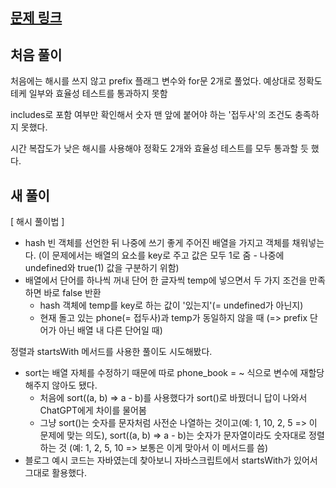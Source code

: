 ## [문제 링크](https://school.programmers.co.kr/learn/courses/30/lessons/42577)

## 처음 풀이

처음에는 해시를 쓰지 않고 prefix 플래그 변수와 for문 2개로 풀었다.
예상대로 정확도 테케 일부와 효율성 테스트를 통과하지 못함

includes로 포함 여부만 확인해서 숫자 맨 앞에 붙어야 하는 '접두사'의 조건도 충족하지 못했다.

시간 복잡도가 낮은 해시를 사용해야 정확도 2개와 효율성 테스트를 모두 통과할 듯 했다.

## 새 풀이

[ 해시 풀이법 ]

- hash 빈 객체를 선언한 뒤 나중에 쓰기 좋게 주어진 배열을 가지고 객체를 채워넣는다.
  (이 문제에서는 배열의 요소를 key로 주고 값은 모두 1로 줌 - 나중에 undefined와 true(1) 값을 구분하기 위함)
- 배열에서 단어를 하나씩 꺼내 단어 한 글자씩 temp에 넣으면서 두 가지 조건을 만족하면 바로 false 반환
  - hash 객체에 temp를 key로 하는 값이 '있는지'(= undefined가 아닌지)
  - 현재 돌고 있는 phone(= 접두사)과 temp가 동일하지 않을 때 (=> prefix 단어가 아닌 배열 내 다른 단어일 때)

정렬과 startsWith 메서드를 사용한 풀이도 시도해봤다.

- sort는 배열 자체를 수정하기 때문에 따로 phone_book = ~ 식으로 변수에 재할당해주지 않아도 됐다.
  - 처음에 sort((a, b) => a - b)를 사용했다가 sort()로 바꿨더니 답이 나와서 ChatGPT에게 차이를 물어봄
  - 그냥 sort()는 숫자를 문자처럼 사전순 나열하는 것이고(예: 1, 10, 2, 5 => 이 문제에 맞는 의도),
    sort((a, b) => a - b)는 숫자가 문자열이라도 숫자대로 정렬하는 것 (예: 1, 2, 5, 10 => 보통은 이게 맞아서 이 메서드를 씀)
- 블로그 예시 코드는 자바였는데 찾아보니 자바스크립트에서 startsWith가 있어서 그대로 활용했다.
